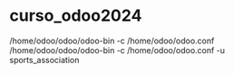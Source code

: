 # curso_odoo2024
/home/odoo/odoo/odoo-bin -c /home/odoo/odoo.conf
/home/odoo/odoo/odoo-bin -c /home/odoo/odoo.conf -u sports_association
